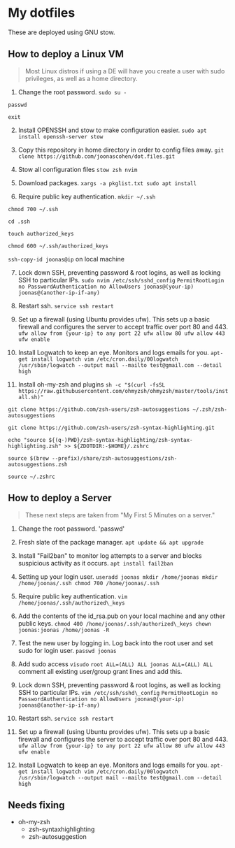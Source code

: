 # My dotfiles
These are deployed using GNU stow.

## How to deploy a Linux VM
> Most Linux distros if using a DE will have you create a user with sudo privileges, as well as a home directory.

1. Change the root password.
`sudo su -`

`passwd`

`exit`

2. Install OPENSSH and stow to make configuration easier.
`sudo apt install openssh-server stow`

3. Copy this repository in home directory in order to config files away.
`git clone https://github.com/joonascohen/dot.files.git`

4. Stow all configuration files
`stow zsh nvim`

5. Download packages.
`xargs -a pkglist.txt sudo apt install`

6. Require public key authentication.
`mkdir ~/.ssh`

`chmod 700 ~/.ssh`

`cd .ssh`

`touch authorized_keys`

`chmod 600 ~/.ssh/authorized_keys`

`ssh-copy-id joonas@ip` on local machine


7. Lock down SSH, preventing password & root logins, as well as locking SSH to particular IPs.
`sudo nvim /etc/ssh/sshd_config`
`PermitRootLogin no PasswordAuthentication no AllowUsers joonas@(your-ip) joonas@(another-ip-if-any)`

8. Restart ssh.
`service ssh restart`

9. Set up a firewall (using Ubuntu provides ufw). This sets up a basic firewall and configures the server to accept traffic over port 80 and 443.
`ufw allow from {your-ip} to any port 22 ufw allow 80 ufw allow 443 ufw enable`

10. Install Logwatch to keep an eye. Monitors and logs emails for you.
`apt-get install logwatch vim /etc/cron.daily/00logwatch`
`/usr/sbin/logwatch --output mail --mailto test@gmail.com --detail high`

11. Install oh-my-zsh and plugins
`sh -c "$(curl -fsSL https://raw.githubusercontent.com/ohmyzsh/ohmyzsh/master/tools/install.sh)"`

`git clone https://github.com/zsh-users/zsh-autosuggestions ~/.zsh/zsh-autosuggestions`

`git clone https://github.com/zsh-users/zsh-syntax-highlighting.git`

`echo "source ${(q-)PWD}/zsh-syntax-highlighting/zsh-syntax-highlighting.zsh" >> ${ZDOTDIR:-$HOME}/.zshrc`

`source $(brew --prefix)/share/zsh-autosuggestions/zsh-autosuggestions.zsh`

`source ~/.zshrc`



## How to deploy a Server
>These next steps are taken from "My First 5 Minutes on a server."

1. Change the root password.
'passwd'

2. Fresh slate of the package manager.
`apt update && apt upgrade`

3. Install "Fail2ban" to monitor log attempts to a server and blocks suspicious activity as it occurs.
`apt install fail2ban`

4. Setting up your login user.
`useradd joonas mkdir /home/joonas mkdir /home/joonas/.ssh chmod 700 /home/joonas/.ssh`

5. Require public key authentication.
`vim /home/joonas/.ssh/authorized\_keys`

6. Add the contents of the id_rsa.pub on your local machine and any other public keys.
`chmod 400 /home/joonas/.ssh/authorized\_keys chown joonas:joonas /home/joonas -R`

7. Test the new user by logging in. Log back into the root user and set sudo for login user.
`passwd joonas`

8. Add sudo access
`visudo`
`root ALL=(ALL) ALL joonas ALL=(ALL) ALL` comment all existing user/group grant lines and add this.

9. Lock down SSH, preventing password & root logins, as well as locking SSH to particular IPs.
`vim /etc/ssh/sshd\_config`
`PermitRootLogin no PasswordAuthentication no AllowUsers joonas@(your-ip) joonas@(another-ip-if-any)`

10. Restart ssh.
`service ssh restart`

11. Set up a firewall (using Ubuntu provides ufw). This sets up a basic firewall and configures the server to accept traffic over port 80 and 443.
`ufw allow from {your-ip} to any port 22 ufw allow 80 ufw allow 443 ufw enable`

12. Install Logwatch to keep an eye. Monitors and logs emails for you.
`apt-get install logwatch vim /etc/cron.daily/00logwatch`
`/usr/sbin/logwatch --output mail --mailto test@gmail.com --detail high`


## Needs fixing
- oh-my-zsh
    - zsh-syntaxhighlighting
    - zsh-autosuggestion

